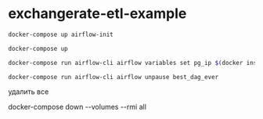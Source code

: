 # exchangerate-etl-example

```bash
docker-compose up airflow-init

docker-compose up

docker-compose run airflow-cli airflow variables set pg_ip $(docker inspect -f '{{range .NetworkSettings.Networks}}{{.IPAddress}}{{end}}' $(docker ps -aqf "name=exchangerate-etl-example_db_1"))

docker-compose run airflow-cli airflow unpause best_dag_ever
```


удалить все

docker-compose down --volumes --rmi all

